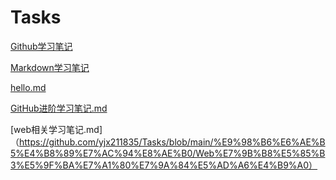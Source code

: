 # Tasks
[Github学习笔记](https://github.com/yjx211835/Tasks/blob/main/Github%E5%AD%A6%E4%B9%A0%E7%AC%94%E8%AE%B0.md)

[Markdown学习笔记](https://github.com/yjx211835/Tasks/blob/main/%23%20Markdown%E5%AD%A6%E4%B9%A0%E7%AC%94%E8%AE%B0.md)

[hello.md](https://github.com/yjx211835/Tasks/commit/90d06133016c287a9dcee8a7c01e17345f3ec216)

[GitHub进阶学习笔记.md](https://github.com/yjx211835/Tasks/blob/main/%E9%98%B6%E6%AE%B5%E4%BA%8C%E7%AC%94%E8%AE%B0/GitHub%E8%BF%9B%E9%98%B6%E5%AD%A6%E4%B9%A0%E7%AC%94%E8%AE%B0)

[web相关学习笔记.md]（https://github.com/yjx211835/Tasks/blob/main/%E9%98%B6%E6%AE%B5%E4%B8%89%E7%AC%94%E8%AE%B0/Web%E7%9B%B8%E5%85%B3%E5%9F%BA%E7%A1%80%E7%9A%84%E5%AD%A6%E4%B9%A0）


